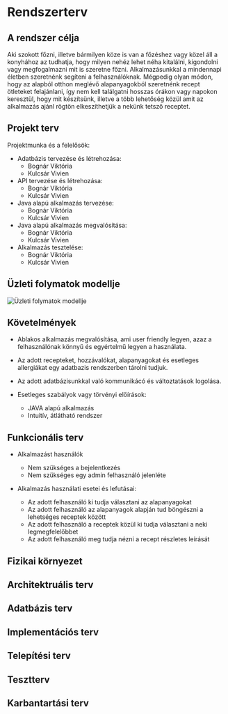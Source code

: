 ﻿# Rendszerterv

## A rendszer célja

Aki szokott főzni, illetve bármilyen köze is van a főzéshez vagy közel áll a konyhához az tudhatja, hogy milyen nehéz lehet néha kitalálni, kigondolni vagy megfogalmazni mit is szeretne főzni. 
Alkalmazásunkkal a mindennapi életben szeretnénk segíteni a felhasználóknak. 
Mégpedig olyan módon, hogy az alapból otthon meglévő alapanyagokból szeretnénk recept ötleteket felajánlani, így nem kell találgatni hosszas órákon vagy napokon keresztül, hogy mit készítsünk, illetve a több lehetőség közül amit az alkalmazás ajánl rögtön elkeszíthetjük a nekünk tetsző receptet.


## Projekt terv

Projektmunka és a felelősök:

 - Adatbázis tervezése és létrehozása:
	 - Bognár Viktória
	 - Kulcsár Vivien
 - API tervezése és létrehozása:
	 - Bognár Viktória
	 - Kulcsár Vivien
 - Java alapú alkalmazás tervezése:
	 - Bognár Viktória
	 - Kulcsár Vivien
- Java alapú alkalmazás megvalósítása:
	 - Bognár Viktória
	 - Kulcsár Vivien
- Alkalmazás tesztelése:
	- Bognár Viktória
	- Kulcsár Vivien

## Üzleti folymatok modellje

![Üzleti folymatok modellje](https://raw.githubusercontent.com/apalosaa4/ProgTech/main/Documents/Images/%C3%9Czleti_folymatok_modellje.jpg)


## Követelmények

 - Ablakos alkalmazás megvalósítása, ami user friendly legyen, azaz a felhasználónak könnyű és egyértelmű legyen a használata.
 - Az adott recepteket, hozzávalókat, alapanyagokat és esetleges allergiákat egy adatbazis rendszerben tárolni tudjuk.
 - Az adott adatbázisunkkal való kommunikácó és változtatások logolása.

 - Esetleges szabályok vagy törvényi előírások:
	-   JAVA alapú alkalmazás
	-   Intuitív, átlátható rendszer 

## Funkcionális terv
 -   Alkalmazást használók
	 - Nem szükséges a bejelentkezés
	 - Nem szükséges egy admin felhasználó jelenléte

 -   Alkalmazás használati esetei és lefutásai:
	 - Az adott felhasználó ki tudja választani az alapanyagokat
	 - Az adott felhasználó az alapanyagok alapján tud böngészni a lehetséges receptek között
	 - Az adott felhasználó a receptek közül ki tudja választani a neki legmegfelelőbbet
	 - Az adott felhasználó meg tudja nézni a recept részletes leírását


## Fizikai környezet

## Architektruális terv

## Adatbázis terv

## Implementációs terv

## Telepítési terv

## Tesztterv

## Karbantartási terv

